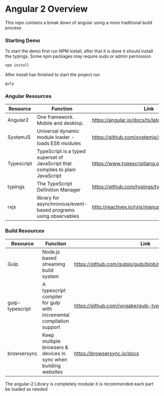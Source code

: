 # Angular 2 Overview 
This repo contains a break down of angular using a more traditional build process

### Starting Demo
To start the demo first run NPM install, after that it is done it should install the typings. Some npm packages may require sudo or admin permission 
```sh
npm install
```

After install has finished to start the project run 

```sh
gulp
```

### Angular Resources

| Resource    | Function                                                                        | Link                                                      |
|-------------|---------------------------------------------------------------------------------|-----------------------------------------------------------|
| Angular2    | One framework. Mobile and desktop.                                              | https://angular.io/docs/ts/latest/quickstart.html         |
| SystemJS    | Universal dynamic module loader - loads ES6 modules                             | https://github.com/systemjs/systemjs                      |
| Typescript  | TypeScript is a typed superset of JavaScript that compiles to plain JavaScript  | https://www.typescriptlang.org/docs/tutorial.html         |
| typings     | The TypeScript Definition Manager                                               | https://github.com/typings/typings                        |
| rxjs        | library for asynchronous/event-based programs using observables                | http://reactivex.io/rxjs/manual/overview.html             |


### Build Resources

| Resource    | Function                                                                        | Link                                                      |
|-------------|---------------------------------------------------------------------------------|-----------------------------------------------------------|
| Gulp        | Node.js based streaming build system                                            | https://github.com/gulpjs/gulp/blob/master/docs/README.md |
| gulp-typescript| A typescript compiler for gulp with incremental compilation support  | https://github.com/ivogabe/gulp-typescript                        |
| browsersync | Keep multiple browsers & devices in sync when building websites                 | https://browsersync.io/docs                               |


The angular-2 Library is completely modular it is recommended each part be loaded as needed 